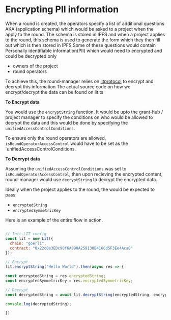 # Encrypting PII information 

When a round is created, the operators specify a list of additional questions AKA (application schema) which would be asked to a project when the apply to the round. 
The schema is stored in IPFS and when a project applies to the round, this schema is used to generate the form which they then fill out which is then stored in IPFS
Some of these questions would contain Personally identifiable information(PII) which would need to encrypted and could be decrypted only 
- owners of the project
- round operators

To achieve this, the round-manager relies on [litprotocol](https://litprotocol.com/) to encrypt and decrypt this information
The actual source code on how we encrypt/decrypt the data can be found on lit.ts

**To Encrypt data**

You would use the `encryptString` function. 
It would be upto the grant-hub / project manager to specify the conditions on who would be allowed to decrypt the data and this would be done by specifying the `unifiedAccessControlConditions`.

To ensure only the round operators are allowed, `isRoundOperatorAccessControl` would have to be set as the `unifiedAccessControlConditions.

**To Decrypt data**

Assuming the `unifiedAccessControlConditions` was set to `isRoundOperatorAccessControl`, then upon recieving the encrypted content, round-manager would use `decryptString` to decrypt the encrypted data.

Ideally when the project applies to the round, the would be expected to pass:

- `encryptedString`
- `encryptedSymmetricKey`

Here is an example of the entire flow in action.

```javascript

// Init LIT config
const lit = new Lit({
  chain: "goerli",
  contract: "0x22c0e3EDc90f6A890A259130B416Cd5F3Ee4Aca0"
});

// Encrypt
lit.encryptString("Hello World").then(async res => {

const encryptedString = res.encryptedString;
const encryptedSymmetricKey = res.encryptedSymmetricKey;

// Decrypt
const decryptedString = await lit.decryptString(encryptedString, encryptedSymmetricKey);

console.log(decryptedString);

})

```